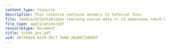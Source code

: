 ```yaml
---
content_type: resource
description: This resource contains answers to tutorial four.
file: /media/https%3A/open-learning-course-data-rc.s3.amazonaws.com/6-041-probabilistic-systems-analysis-and-applied-probability-spring-2006/db739da46a193bc77e0628a6672d6d5f_tut04_ans.pdf
file_type: application/pdf
resourcetype: Document
title: tut04_ans.pdf
uid: db739da4-6a19-3bc7-7e06-28a6672d6d5f
---
```

